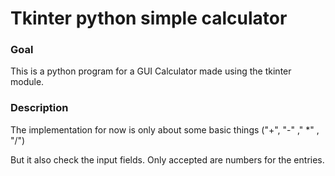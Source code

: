 # Tkinter python simple calculator

### Goal
This is a python program for a GUI Calculator made using the tkinter module.

### Description
The implementation for now is only about some basic things ("+", "-" ," *" , "/")

But it also check the input fields. Only accepted are numbers for the entries.
